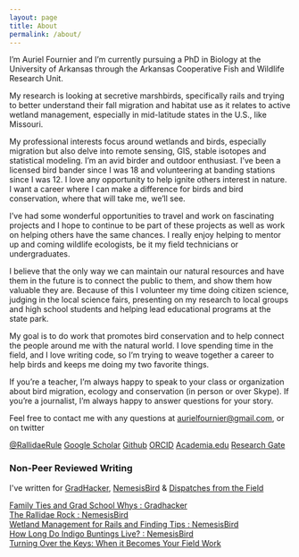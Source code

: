 ```yaml
---
layout: page
title: About
permalink: /about/
---
```


I’m Auriel Fournier and I’m currently pursuing a PhD in Biology at the University of Arkansas through the Arkansas Cooperative Fish and Wildlife Research Unit.

My research is looking at secretive marshbirds, specifically rails and trying to better understand their fall migration and habitat use as it relates to active wetland management, especially in mid-latitude states in the U.S., like Missouri.

My professional interests focus around wetlands and birds, especially migration but also delve into remote sensing, GIS, stable isotopes and statistical modeling. I’m an avid birder and outdoor enthusiast. I’ve been a licensed bird bander since I was 18 and volunteering at banding stations since I was 12. I love any opportunity to help ignite others interest in nature. I want a career where I can make a difference for birds and bird conservation, where that will take me, we’ll see.

I’ve had some wonderful opportunities to travel and work on fascinating projects and I hope to continue to be part of these projects as well as work on helping others have the same chances. I really enjoy helping to mentor up and coming wildlife ecologists, be it my field technicians or undergraduates.

I believe that the only way we can maintain our natural resources and have them in the future is to connect the public to them, and show them how valuable they are. Because of this I volunteer my time doing citizen science, judging in the local science fairs, presenting on my research to local groups and high school students and helping lead educational programs at the state park.

My goal is to do work that promotes bird conservation and to help connect the people around me with the natural world. I love spending time in the field, and I love writing code, so I’m trying to weave together a career to help birds and keeps me doing my two favorite things.

If you’re a teacher, I’m always happy to speak to your class or organization about bird migration, ecology and conservation (in person or over Skype). If you’re a journalist, I’m always happy to answer questions for your story.

Feel free to contact me with any questions at aurielfournier@gmail.com, or on twitter   

[@RallidaeRule](twitter.com/rallidaerule)
[Google Scholar](https://scholar.google.com/citations?user=H0AXRhQAAAAJ)
[Github](https://github.com/aurielfournier)
[ORCID](http://orcid.org/0000-0002-8530-9968)
[Academia.edu](https://uark.academia.edu/AurielMVFournier)
[Research Gate](http://www.researchgate.net/profile/Auriel_Fournier)

### Non-Peer Reviewed Writing

I've written for [GradHacker](https://www.insidehighered.com/blogs/gradhacker), [NemesisBird](http://www.nemesisbird.com/) & [Dispatches from the Field](https://dispatchesfromthefield1.wordpress.com/2015/04/03/turning-over-the-keys-when-it-becomes-your-field-work/)  

[Family Ties and Grad School Whys : Gradhacker](http://www.gradhacker.org/2013/12/11/6381/)  
[The Rallidae Rock : NemesisBird](http://www.nemesisbird.com/bird-science/rallidae-rock/)  
[Wetland Management for Rails and Finding Tips : NemesisBird](http://www.nemesisbird.com/bird-science/wetland-management-for-rails/)  
[How Long Do Indigo Buntings Live? : NemesisBird](http://www.nemesisbird.com/bird-science/long-indigo-buntings-live/)    
[Turning Over the Keys: When it Becomes Your Field Work](https://dispatchesfromthefield1.wordpress.com/2015/04/03/turning-over-the-keys-when-it-becomes-your-field-work/)


